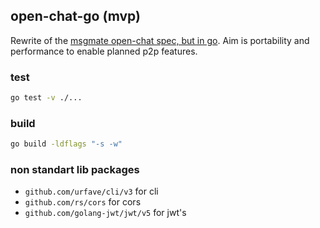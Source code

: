 ## open-chat-go (mvp)

Rewrite of the [msgmate open-chat spec, but in go](https://beta.msgmate.io/api/schema/swagger-ui/).
Aim is portability and performance to enable planned p2p features.

### test

```bash
go test -v ./...
```

### build

```bash
go build -ldflags "-s -w"
```

### non standart lib packages

- `github.com/urfave/cli/v3` for cli
- `github.com/rs/cors` for cors
- `github.com/golang-jwt/jwt/v5` for jwt's